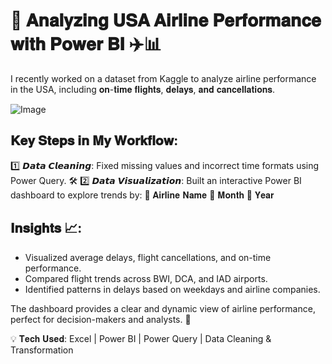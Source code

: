 # 🚀 𝐀𝐧𝐚𝐥𝐲𝐳𝐢𝐧𝐠 𝐔𝐒𝐀 𝐀𝐢𝐫𝐥𝐢𝐧𝐞 𝐏𝐞𝐫𝐟𝐨𝐫𝐦𝐚𝐧𝐜𝐞 𝐰𝐢𝐭𝐡 𝐏𝐨𝐰𝐞𝐫 𝐁𝐈 ✈️📊
I recently worked on a dataset from Kaggle to analyze airline performance in the USA, including 𝐨𝐧-𝐭𝐢𝐦𝐞 𝐟𝐥𝐢𝐠𝐡𝐭𝐬, 𝐝𝐞𝐥𝐚𝐲𝐬, 𝐚𝐧𝐝 𝐜𝐚𝐧𝐜𝐞𝐥𝐥𝐚𝐭𝐢𝐨𝐧𝐬.

![Image](https://github.com/user-attachments/assets/cf947284-6420-41fd-8ef9-43fa4aea2672)

## 𝐊𝐞𝐲 𝐒𝐭𝐞𝐩𝐬 𝐢𝐧 𝐌𝐲 𝐖𝐨𝐫𝐤𝐟𝐥𝐨𝐰:
1️⃣ 𝘿𝙖𝙩𝙖 𝘾𝙡𝙚𝙖𝙣𝙞𝙣𝙜: Fixed missing values and incorrect time formats using Power Query. 🛠️
2️⃣ 𝘿𝙖𝙩𝙖 𝙑𝙞𝙨𝙪𝙖𝙡𝙞𝙯𝙖𝙩𝙞𝙤𝙣: Built an interactive Power BI dashboard to explore trends by:
🔹 𝐀𝐢𝐫𝐥𝐢𝐧𝐞 𝐍𝐚𝐦𝐞
🔹 𝐌𝐨𝐧𝐭𝐡
🔹 𝐘𝐞𝐚𝐫

## 𝐈𝐧𝐬𝐢𝐠𝐡𝐭𝐬 📈:
- Visualized average delays, flight cancellations, and on-time performance.
- Compared flight trends across BWI, DCA, and IAD airports.
- Identified patterns in delays based on weekdays and airline companies.

The dashboard provides a clear and dynamic view of airline performance, perfect for decision-makers and analysts. 🌟

💡 𝐓𝐞𝐜𝐡 𝐔𝐬𝐞𝐝: Excel | Power BI | Power Query | Data Cleaning & Transformation
